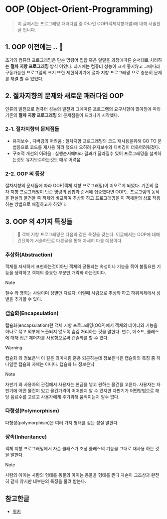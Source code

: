 # OOP (Object-Orient-Programming)

> 이 글에서는 프로그래밍 패러다임 중 하나인 OOP(객체지향개발)에 대해 서술한 글 입니다.

## 1. OOP 이전에는 .. 👀

초기의 컴퓨터 프로그래밍은 단순 명령어 집합 혹은 일렬을 과정에따른 순서대로 처리하는 **절차 지향 프로그래밍** 방식 이였다. 과거에는 컴퓨터 성능이 크게 좋지않고 그에따라 구동가능한 프로그램의 크기 또한 제한적이기에 절차 지향 프로그래밍 으로 충분히 문제를 해결 할 수 있었다.

## 2. 절차지향의 문제와 새로운 패러다임 OOP

인류의 발전으로 컴퓨터 성능의 발전과 그에따른 프로그램의 요구사항이 많아짐에 따라 기존의 **절차 지향 프로그래밍** 의 문제점들이 드러나기 시작했다.

### 2-1. 절차지향의 문제점들

- 유지보수 , 디버깅의 어려움 : 절차지향 프로그래밍의 코드 재사용을위해 GO TO 문법등으로 코드를 재사용 하려 했으나 오히려 유지보수와 디버깅이 더욱어려워졌다.
- 구조적 개선의 어려움 : 실행순서에따라 결과가 달라질수 있어 프로그래밍을 설계하는것도 유지보수하는것도 매우 어려움

### 2-2. OOP 의 등장

절차지향의 문제들에 따라 OOP(객체 지향 프로그래밍)이 떠오르게 되었다.
기존의 절차 지향 프로그래밍이 단순 명령의 집합과 순서에 집중했다면 OOP는 프로그램의 동작을 현실의 물건들 즉 객체와 비교하여 추상화 하고 프로그래밍을 이 객체들의 상호 작용하는 방법으로 해결하고자 하였다.

## 3. OOP 의 4가지 특징들

> 👀 객체 지향 프로그래밍은 다음과 같은 특징을 갖는다.
> 이글에서는 OOP에 대해 간단하게 서술하므로 다른글을 통해 자세히 다룰 예정이다.

### 추상화(Abstraction)

객체를 자세하게 표현하는것이아닌 객체의 공통되는 속성이나 기능을 묶어 불필요한 기능을 생략하고 객체의 중요한 부분만 개략화 하는것이다.

> [!NOTE]
> 철수 와 영희는 사람이며 성별만 다르다. 이럴때 사람으로 추상화 하고 하위객체에서 성별을 추가할 수 있다.

### 캡슐화(Encapsulation)

캡슐화(encapsulation)란 객체 지향 프로그래밍(OOP)에서 객체의 데이터와 기능을 하나로 묶고 외부에 노출되지 않도록 숨김 처리하는 것을 말한다. 변수, 메소드, 클래스에 대해 접근 제어자를 사용함으로써 캡슐화를 할 수 있다.

> [!WARNING]
> 캡슐화 와 정보은닉 이 같은 의미처럼 혼용 되곤하는데 정보은닉은 캡슐화의 특징 중 하나일뿐 캡슐화 자체는 아니다. 캡슐화 != 정보은닉

> [!NOTE]  
> 자판기 와 사용자의 관점에서 사용자는 현금을 넣고 원하는 물건을 고른다.
> 사용자는 자판기에 어떤 물건이 있고 물건가격이 어떠한지 알 수 있지만 자판기가 어떤방법으로 해당 음료수를 고르고 사용자에게 주기위해 움직이는지 알수 없다.

### 다형성(Polymorphism)

다형성(polymorphism)은 여러 가지 형태를 갖는 성질 말한다.

### 상속(Inheritance)

객체 지향 프로그래밍에서 자손 클래스가 조상 클래스의 기능을 그대로 재사용 하는 것을 말한다.

> [!NOTE]
> 사람의 아이는 사람의 형태를 동물의 아이는 동물을 형태를 띈다
> 자손이 그조상과 완전히 같지 않지만 대부분의 특징을 물려 받는다.

## 참고한글

- [위키](http://wiki.hash.kr/)
